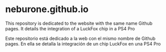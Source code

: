 # neburone.github.io

This repository is dedicated to the website with the same name Github pages. It details the integration of a LuckFox chip in a PS4 Pro

Este repositorio está dedicado a la web con el mismo nombre de Github pages. En ella se detalla la integración de un chip LuckFox en una PS4 Pro
